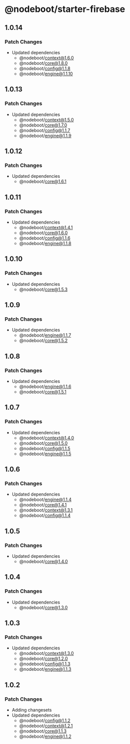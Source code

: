 # @nodeboot/starter-firebase

## 1.0.14

### Patch Changes

-   Updated dependencies
    -   @nodeboot/context@1.6.0
    -   @nodeboot/core@1.8.0
    -   @nodeboot/config@1.1.8
    -   @nodeboot/engine@1.1.10

## 1.0.13

### Patch Changes

-   Updated dependencies
    -   @nodeboot/context@1.5.0
    -   @nodeboot/core@1.7.0
    -   @nodeboot/config@1.1.7
    -   @nodeboot/engine@1.1.9

## 1.0.12

### Patch Changes

-   Updated dependencies
    -   @nodeboot/core@1.6.1

## 1.0.11

### Patch Changes

-   Updated dependencies
    -   @nodeboot/context@1.4.1
    -   @nodeboot/core@1.6.0
    -   @nodeboot/config@1.1.6
    -   @nodeboot/engine@1.1.8

## 1.0.10

### Patch Changes

-   Updated dependencies
    -   @nodeboot/core@1.5.3

## 1.0.9

### Patch Changes

-   Updated dependencies
    -   @nodeboot/engine@1.1.7
    -   @nodeboot/core@1.5.2

## 1.0.8

### Patch Changes

-   Updated dependencies
    -   @nodeboot/engine@1.1.6
    -   @nodeboot/core@1.5.1

## 1.0.7

### Patch Changes

-   Updated dependencies
    -   @nodeboot/context@1.4.0
    -   @nodeboot/core@1.5.0
    -   @nodeboot/config@1.1.5
    -   @nodeboot/engine@1.1.5

## 1.0.6

### Patch Changes

-   Updated dependencies
    -   @nodeboot/engine@1.1.4
    -   @nodeboot/core@1.4.1
    -   @nodeboot/context@1.3.1
    -   @nodeboot/config@1.1.4

## 1.0.5

### Patch Changes

-   Updated dependencies
    -   @nodeboot/core@1.4.0

## 1.0.4

### Patch Changes

-   Updated dependencies
    -   @nodeboot/core@1.3.0

## 1.0.3

### Patch Changes

-   Updated dependencies
    -   @nodeboot/context@1.3.0
    -   @nodeboot/core@1.2.0
    -   @nodeboot/config@1.1.3
    -   @nodeboot/engine@1.1.3

## 1.0.2

### Patch Changes

-   Adding changesets
-   Updated dependencies
    -   @nodeboot/config@1.1.2
    -   @nodeboot/context@1.2.1
    -   @nodeboot/core@1.1.3
    -   @nodeboot/engine@1.1.2
